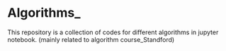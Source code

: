 # Algorithms_
This repository is a collection of codes for different algorithms in jupyter notebook. (mainly related to algorithm course_Standford)
